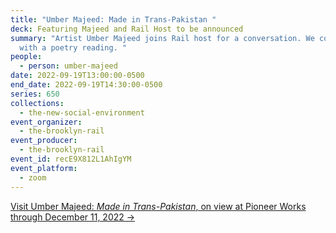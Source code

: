 ```yaml
---
title: "Umber Majeed: Made in Trans-Pakistan "
deck: Featuring Majeed and Rail Host to be announced
summary: "Artist Umber Majeed joins Rail host for a conversation. We conclude
  with a poetry reading. "
people:
  - person: umber-majeed
date: 2022-09-19T13:00:00-0500
end_date: 2022-09-19T14:30:00-0500
series: 650
collections:
  - the-new-social-environment
event_organizer:
  - the-brooklyn-rail
event_producer:
  - the-brooklyn-rail
event_id: recE9X812L1AhIgYM
event_platform:
  - zoom
---
```

[Visit Umber Majeed: *Made in Trans-Pakistan*, on view at Pioneer Works through December 11, 2022 →](https://pioneerworks.org/exhibitions/umber-majeed-made-in-trans-pakistan)